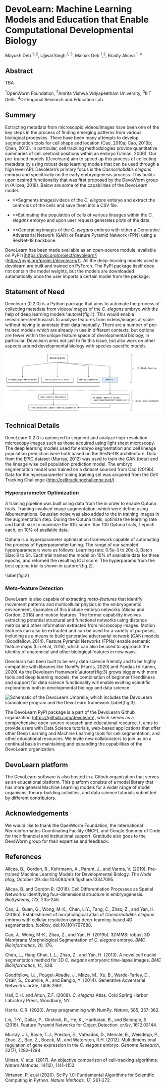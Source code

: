 # DevoLearn: Machine Learning Models and Education that Enable Computational Developmental Biology
Mayukh Deb <SUP>1, 2</SUP>, Ujjwal Singh <SUP>1, 3</SUP>, Mainak Deb <SUP>1</SUP>,<SUP>2</SUP>, Bradly Alicea <SUP>1, 4</SUP><BR>

## Abstract
TBA 

<SUP>1</SUP>OpenWorm Foundation, <SUP>2</SUP>Amrita Vishwa Vidyapeetham University, <SUP>3</SUP>IIIT Delhi, <SUP>4</SUP>Orthogonal Research and Education Lab

## Summary
Extracting metadata from microscopic videos/images have been one of the key steps in the process of finding emerging patterns from various biological processes. There have been many attempts to develop segmentation tools for cell shape and location (Cao, 2019a; Cao, 2019b; Chen, 2013). In particular, cell tracking methodologies provide quantitative summaries of cell centroid positions within an embryo (Ulman, 2006). Our pre-trained models (Devolearn) aim to speed up this process of collecting metadata by using robust deep learning models that can be used through a high level API. Devolearn’s primary focus is the _Caenorhabditis elegans_ embryo and specifically on the early embryogenesis process. This builds upon desired functionality that was first proposed by the DevoWorm group in (Alicea, 2019). Below are some of the capabilities of the DevoLearn model.

* **Segments images/videos of the _C. elegans_ embryo and extract the centroids of the cells and save them into a CSV file.  

* **Estimating the population of cells of various lineages within the _C. elegans_ embryo and upon user request generates plots of the data.  

* **Generating images of the _C. elegans_ embryo with either a Generative Adversarial Network (GAN) or Feature Pyramid Network (FPN) using a ResNet-18 backbone.  

DevoLearn has been made available as an open-source module, available on PyPI ([https://pypi.org/project/devolearn/](https://pypi.org/project/devolearn/)). All the deep-learning models used in devolearn are built and trained on PyTorch. The PyPI package itself does not contain the model weights, but the models are downloaded automatically once the user imports a certain model from the package. 
  
## Statement of Need
Devolearn (0.2.0) is a Python package that aims to automate the process of collecting metadata from videos/images of the _C. elegans_ embryo with the help of deep learning models \autoref{fig:1}. This would enable researchers/enthusiasts to analyse features from videos/images at scale without having to annotate their data manually. There are a number of pre-trained models which are already in use in different contexts, but options are fewer within the unique feature space of developmental biology, in particular. Devolearn aims not just to fix this issue, but also work on other aspects around developmental biology with species-specific models.  

![Schematic demonstrating the runtime procedure of the DevoLearn standalone program.\label{fig:1}](images/project_structure.jpg)

## Technical Details  
DevoLearn 0.2.0 is optimized to segment and analyze high-resolution microscopy images such as those acquired using light sheet microscopy. The deep learning models used for embryo segmentation and cell lineage population prediction were both based on the ResNet18 architecture. Data from the EPIC dataset (Murray, 2012) was used to train the GAN (beta) and the lineage wise cell population prediction model. The embryo segmentation model was trained on a dataset sourced from Cao (2019b). Data for the hyperparameter tuning training set was acquired from the Cell Tracking Challenge (http://celltrackingchallenge.net/).
  
### Hyperparameter Optimization
A training pipeline was built using data from the in order to enable Optuna trials. Training involved image augmentation, which were define using Albumentations. Gaussian noise was also added to the in training images in the augmentation step. During the Optuna trials, optimize the learning rate and batch size to maximize the IOU score. Ran 100 Optuna trials, 1 epoch each, on 10% of available data.
  
Optuna is a hyperparameter optimization framework capable of automating the process of hyperparameter tuning. The range of our sampled hyperparameters were as follows: Learning rate: 0.5e-3 to 20e-3, Batch Size: 8 to 64. Each trial trained the model on 10% of available data for three epochs, and returned the resulting IOU score. The hyperparams from the best optuna trial is shown in \autoref{fig.2}.
  
\label{fig:2}.

### Meta-feature Detection
DevoLearn is also capable of extracting _meta-features_ that identify movement patterns and multicellular physics in the embryogenetic environment. Examples of this include embryo networks (Alicea and Gordon, 2018) and motion features. The former capability involves extracting potential structural and functional networks using distance metrics and other information extracted from microscopy images. Motion features can also be extracted and can be used for a variety of purposes, including as a means to build generative adversarial network (GAN) models (Goodfellow, 2014). Feature Pyramid Networks (FPNs) enable semantic feature maps (Lin et.al, 2016), which can also be used to approach the identity of anatomical and other biological features in new ways.

Devolearn has been built to be very data science friendly and to be highly compatible with libraries like NumPy (Harris, 2020) and Pandas (Virtanen, 2020) As the Devolearn framework \autoref{fig:3} grows bigger with more tools and deep learning models, the combination of beginner friendliness and support for data science functionality will enable exciting scientific explorations both in developmental biology and data science.   

![Schematic of the DevoLearn Umbrella, which includes the DevoLearn standalone program and the DevoLearn framework.\label{fig:3}](https://user-images.githubusercontent.com/19001437/101274845-03cf2b80-3767-11eb-9541-bc549f697dbb.png)

The DevoLearn PyPI package is a part of the DevoLearn Github organization (https://github.com/devolearn), which serves as a comprehensive open-source research and educational resource. It aims to provide users with Data Science tutorials, web-based applications that offer other Deep Learning and Machine Learning tools for cell segmentation, and other educational resources.  We invite new collaborators to join us on a continual basis in maintaining and expanding the capabilities of the DevoLearn organization.  

## DevoLearn platform
The DevoLearn software is also hosted in a Github organization that serves as an educational platform. This platform consists of a model library that has more general Machine Learning models for a wider range of model organisms, theory-building activities, and data science tutorials submitted by different contributors. 
  
## Acknowledgements
We would like to thank the OpenWorm Foundation, the International Neuroinformatics Coordinating Facility (INCF), and Google Summer of Code for their financial and institutional support. Gratitude also goes to the DevoWorm group for their expertise and feedback. 

## References
Alicea, B., Gordon, R., Kohrmann, A., Parent, J., and Varma, V. (2019). Pre-trained Machine Learning Models for Developmental Biology. _The Node blog_, October 29. doi:10.6084/m9.figshare.13347095.

Alicea, B. and Gordon R. (2018). Cell Differentiation Processes as Spatial Networks: identifying four-dimensional structure in embryogenesis. _BioSystems, 173_, 235-246.  

Cao, J., Guan, G., Wong, M-K., Chan, L-Y., Tang, C., Zhao, Z., and Yan, H. (2019a). Establishment of morphological atlas of _Caenorhabditis elegans_ embryo with cellular resolution using deep-learning-based 4D segmentation. _bioRxiv_, doi:10.1101/797688.

Cao, J., Wong, M-K., Zhao, Z., and Yan, H. (2019b). 3DMMS: robust 3D Membrane Morphological Segmentation of _C. elegans_ embryo. _BMC Bioinformatics_, 20, 176.

Chen, L., Hang Chan, L.L., Zhao, Z., and Yan, H. (2013). A novel cell nuclei segmentation method for 3D _C. elegans_ embryonic time-lapse images. _BMC Bioinformatics_, 14, 328.

Goodfellow, I.J., Pouget-Abadie, J., Mirza, M., Xu, B., Warde-Farley, D., Ozair, S., Courville, A., and Bengio, Y. (2014). Generative Adversarial Networks. _arXiv_, 1406.2661.

Hall, D.H. and Altun, Z.F. (2008). _C. elegans_ Atlas. Cold Spring Harbor Labratory Press, Woodbury, NY.

Harris, C.R. (2020). Array programming with NumPy. _Nature_, 585, 357-362.

Lin, T-Y., Dollar, P., Girshick, R., He, K., Hariharan, B., and Belongie, S. (2016). Feature Pyramid Networks for Object Detection. _arXiv_, 1612.03144.
  
Murray, J.I., Boyle, T.J., Preston, E., Vafeados, D., Mericle, B., Weisdepp, P., Zhao, Z., Bao, Z., Boeck, M., and Waterston, R.H. (2012). Multidimensional regulation of gene expression in the _C. elegans_ embryo. _Genome Research_, 22(7), 1282–1294.

Ulman, V. et.al (2017). An objective comparison of cell-tracking algorithms. _Nature Methods_, 14(12), 1141–1152.

Virtanen, P. et.al (2020). SciPy 1.0: Fundamental Algorithms for Scientific Computing in Python. _Nature Methods, 17_, 261-272.  
